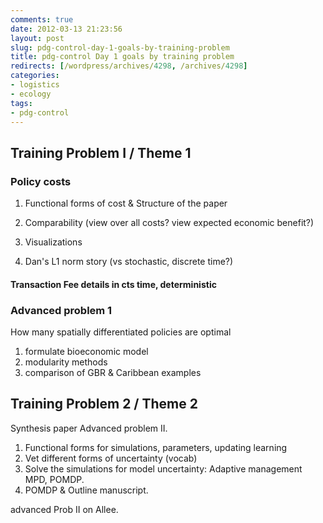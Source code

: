 ```yaml
---
comments: true
date: 2012-03-13 21:23:56
layout: post
slug: pdg-control-day-1-goals-by-training-problem
title: pdg-control Day 1 goals by training problem
redirects: [/wordpress/archives/4298, /archives/4298]
categories:
- logistics
- ecology
tags:
- pdg-control
---
```


## Training Problem I / Theme 1





### Policy costs







  1. Functional forms of cost & Structure of the paper


  2. Comparability (view over all costs? view expected economic benefit?)  


  3. Visualizations


  4. Dan's L1 norm story (vs stochastic, discrete time?)





#### Transaction Fee details in cts time, deterministic





### Advanced problem 1





How many spatially differentiated policies are optimal
 1. formulate bioeconomic model
 2. modularity methods
 3. comparison of GBR & Caribbean examples





## Training Problem 2 / Theme 2





Synthesis paper
Advanced problem II. 
 1. Functional forms for simulations, parameters, updating learning
 2. Vet different forms of uncertainty (vocab)
 3. Solve the simulations for model uncertainty: Adaptive management MPD, POMDP.
 4. POMDP & Outline manuscript.  

advanced Prob II on Allee.



